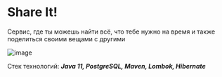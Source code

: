 # Share It!
Сервис, где ты можешь найти всё, что тебе нужно на время и также поделиться своими вещами с другими

![image](https://user-images.githubusercontent.com/72452052/233456653-720f81de-92bf-49d6-9714-5ffc234d81f6.png)


Стек технологий: ***Java 11, PostgreSQL, Maven, Lombok, Hibernate***
